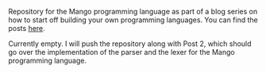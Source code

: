 Repository for the Mango programming language as part of a blog series on how to start off building your own programming languages. You can find the posts [here](http://bread-man,github.io).


Currently empty. I will push the repository along with Post 2, which should go over the implementation of the parser and the lexer for the Mango programming language.